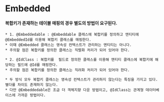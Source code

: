 # Embedded

#### 복합키가 존재하는 테이블 매핑의 경우 별도의 방법이 요구된다.

    * 1. @Embeddedable : @Embeddable 클래스에 복합키를 정의하고 엔티티에 @EmbeddedId를 이용해 복합키 클래스를 매핑한다.
    * 이때 @Embedded 클래스는 영속성 컨텍스트가 관리하는 엔티티는 아니다.
    * 주의할 점은 복합키를 정의한 클래스는 직렬화 처리가 되어 있어야 한다.

    * 2. @IdClass : 복합키를  필드로 정의한 클래스를 이용해 엔티티 클래스에 복합키에 해당하는 필드에 @Id를 매핑한다.
    * 주의할 점은 복합키를 정의한 클래스는 직려화 처리가 되어 있어야 한다.

    * 두 방식 모두 복합키 클래스는 영속성 컨텍스트가 관리하지 않는다는 특징을 가지고 있다. 별다를 차이도 존재하지 않는다.
    * 다만 @Embeddedable은 조금 더 객체지향 다운 방법이고, @IdClass는 관계형 데이터베이스에 가까운 방법이다.

